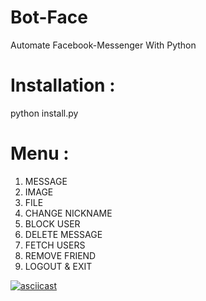 # Bot-Face
Automate Facebook-Messenger With Python

# Installation :
python install.py

# Menu :
1) MESSAGE
2) IMAGE
3) FILE
4) CHANGE NICKNAME
5) BLOCK USER
6) DELETE MESSAGE
7) FETCH USERS
8) REMOVE FRIEND
00) LOGOUT & EXIT

[![asciicast](https://i.ibb.co/ccT0zT1/Screenshot-2020-06-17-22-51-41.png)](https://asciinema.org/a/CFAFTCkpvWxCm2811lQPqFurY)
